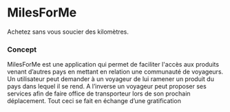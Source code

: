 # MilesForMe

Achetez sans vous soucier des kilomètres.

### Concept

MilesForMe est une application qui permet de faciliter l'accès aux produits venant d’autres pays en mettant en relation une
communauté de voyageurs.
Un utilisateur peut demander à un voyageur de lui ramener un produit du pays dans lequel il se rend. A l’inverse un voyageur
peut proposer ses services afin de faire office de transporteur lors de son prochain déplacement. Tout ceci se fait en échange
d’une gratification

